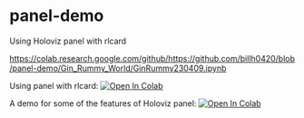# panel-demo
Using Holoviz panel with rlcard

https://colab.research.google.com/github/https://github.com/billh0420/blob/panel-demo/Gin_Rummy_World/GinRummy230409.ipynb

Using panel with rlcard:
<a target="_blank" href="https://colab.research.google.com/github/billh0420/panel-demo/blob/3a5c82748f4b0039c052e035de19042df42f1af6/Gin_Rummy_World/GinRummy230409.ipynb">
  <img src="https://colab.research.google.com/assets/colab-badge.svg" alt="Open In Colab"/>
</a>

A demo for some of the features of Holoviz panel:
<a target="_blank" href="https://colab.research.google.com/github/billh0420/panel-demo/blob/636fc686ebeca59964f01f61e3ad725ef57effe1/Gin_Rummy_World/Demo%20Panel.ipynb">
  <img src="https://colab.research.google.com/assets/colab-badge.svg" alt="Open In Colab"/>
</a>
